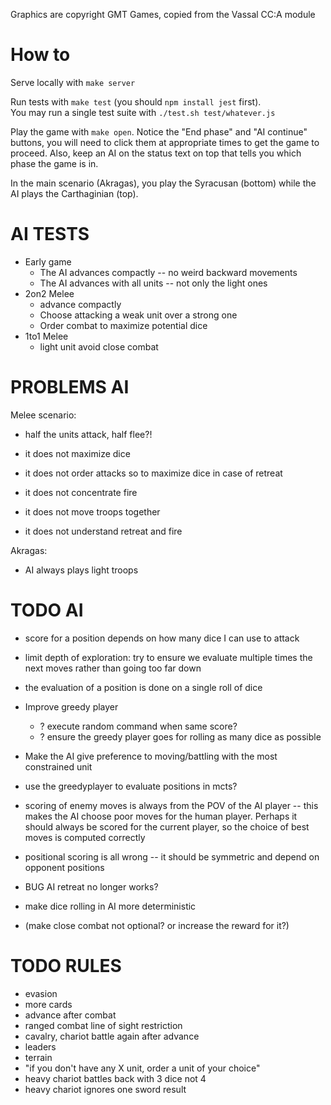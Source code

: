 
Graphics are copyright GMT Games, copied from the Vassal CC:A module

# How to

Serve locally with `make server`

Run tests with `make test` (you should `npm install jest` first).  
You may run a single test suite with `./test.sh test/whatever.js`

Play the game with `make open`. Notice the "End phase" and "AI continue" 
buttons, you will need to click them at appropriate times to get the game to proceed. 
Also, keep an AI on the status text on top that tells you which phase the game is in.

In the main scenario (Akragas), you play the Syracusan (bottom) while the AI plays 
the Carthaginian (top). 

# AI TESTS

  - Early game
    - The AI advances compactly -- no weird backward movements
    - The AI advances with all units -- not only the light ones
  - 2on2 Melee
    - advance compactly 
    - Choose attacking a weak unit over a strong one
    - Order combat to maximize potential dice
  - 1to1 Melee
    - light unit avoid close combat

# PROBLEMS AI

Melee scenario:
 - half the units attack, half flee?!
 - it does not maximize dice
 - it does not order attacks so to maximize dice in case of retreat 

 - it does not concentrate fire
 - it does not move troops together
 - it does not understand retreat and fire

Akragas: 
 - AI always plays light troops 
 

# TODO AI 

- score for a position depends on how many dice I can use to attack
- limit depth of exploration: try to ensure we evaluate multiple times the next moves rather than going too far down

- the evaluation of a position is done on a single roll of dice

- Improve greedy player
  - ? execute random command when same score?
  - ? ensure the greedy player goes for rolling as many dice as possible

- Make the AI give preference to moving/battling with the most constrained unit
- use the greedyplayer to evaluate positions in mcts?
- scoring of enemy moves is always from the POV of the AI player -- this makes the AI choose poor moves for the human player.  Perhaps it should always be scored for the current player, so the choice of best moves is computed correctly
- positional scoring is all wrong -- it should be symmetric and depend on opponent positions

- BUG AI retreat no longer works?
- make dice rolling in AI more deterministic
- (make close combat not optional?  or increase the reward for it?)

# TODO RULES

- evasion
- more cards
- advance after combat
- ranged combat line of sight restriction
- cavalry, chariot battle again after advance
- leaders
- terrain
- "if you don't have any X unit, order a unit of your choice"
- heavy chariot battles back with 3 dice not 4
- heavy chariot ignores one sword result


